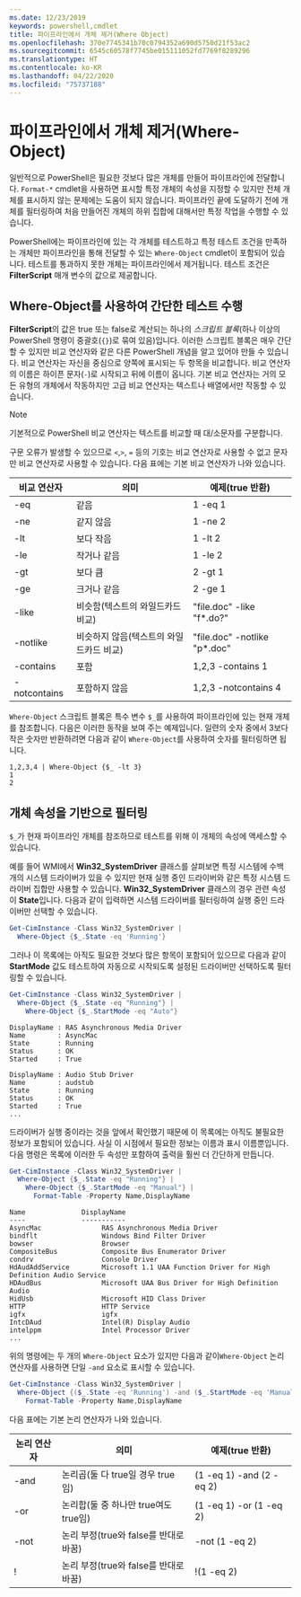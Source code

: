 ```yaml
---
ms.date: 12/23/2019
keywords: powershell,cmdlet
title: 파이프라인에서 개체 제거(Where Object)
ms.openlocfilehash: 370e7745341b70c0794352a690d5750d21f53ac2
ms.sourcegitcommit: 6545c60578f7745be015111052fd7769f8289296
ms.translationtype: HT
ms.contentlocale: ko-KR
ms.lasthandoff: 04/22/2020
ms.locfileid: "75737188"
---
```

# <a name="removing-objects-from-the-pipeline-where-object"></a>파이프라인에서 개체 제거(Where-Object)

일반적으로 PowerShell은 필요한 것보다 많은 개체를 만들어 파이프라인에 전달합니다. `Format-*` cmdlet을 사용하면 표시할 특정 개체의 속성을 지정할 수 있지만 전체 개체를 표시하지 않는 문제에는 도움이 되지 않습니다. 파이프라인 끝에 도달하기 전에 개체를 필터링하여 처음 만들어진 개체의 하위 집합에 대해서만 특정 작업을 수행할 수 있습니다.

PowerShell에는 파이프라인에 있는 각 개체를 테스트하고 특정 테스트 조건을 만족하는 개체만 파이프라인을 통해 전달할 수 있는 `Where-Object` cmdlet이 포함되어 있습니다. 테스트를 통과하지 못한 개체는 파이프라인에서 제거됩니다. 테스트 조건은 **FilterScript** 매개 변수의 값으로 제공합니다.

## <a name="performing-simple-tests-with-where-object"></a>Where-Object를 사용하여 간단한 테스트 수행

**FilterScript**의 값은 true 또는 false로 계산되는 하나의 *스크립트 블록*(하나 이상의 PowerShell 명령이 중괄호(`{}`)로 묶여 있음)입니다. 이러한 스크립트 블록은 매우 간단할 수 있지만 비교 연산자와 같은 다른 PowerShell 개념을 알고 있어야 만들 수 있습니다. 비교 연산자는 자신을 중심으로 양쪽에 표시되는 두 항목을 비교합니다. 비교 연산자의 이름은 하이픈 문자(`-`)로 시작되고 뒤에 이름이 옵니다. 기본 비교 연산자는 거의 모든 유형의 개체에서 작동하지만 고급 비교 연산자는 텍스트나 배열에서만 작동할 수 있습니다.

> [!NOTE]
> 기본적으로 PowerShell 비교 연산자는 텍스트를 비교할 때 대/소문자를 구분합니다.

구문 오류가 발생할 수 있으므로 `<`,`>`, `=` 등의 기호는 비교 연산자로 사용할 수 없고 문자만 비교 연산자로 사용할 수 있습니다. 다음 표에는 기본 비교 연산자가 나와 있습니다.

| 비교 연산자 |                  의미                   |    예제(true 반환)    |
| ------------------- | ------------------------------------------ | ---------------------------- |
| -eq                 | 같음                                | 1 -eq 1                      |
| -ne                 | 같지 않음                            | 1 -ne 2                      |
| -lt                 | 보다 작음                               | 1 -lt 2                      |
| -le                 | 작거나 같음                   | 1 -le 2                      |
| -gt                 | 보다 큼                            | 2 -gt 1                      |
| -ge                 | 크거나 같음                | 2 -ge 1                      |
| -like               | 비슷함(텍스트의 와일드카드 비교)     | "file.doc" -like "f*.do?"    |
| -notlike            | 비슷하지 않음(텍스트의 와일드카드 비교) | "file.doc" -notlike "p*.doc" |
| -contains           | 포함                                   | 1,2,3 -contains 1            |
| -notcontains        | 포함하지 않음                           | 1,2,3 -notcontains 4         |

`Where-Object` 스크립트 블록은 특수 변수 `$_`를 사용하여 파이프라인에 있는 현재 개체를 참조합니다. 다음은 이러한 동작을 보여 주는 예제입니다. 일련의 숫자 중에서 3보다 작은 숫자만 반환하려면 다음과 같이 `Where-Object`를 사용하여 숫자를 필터링하면 됩니다.

```
1,2,3,4 | Where-Object {$_ -lt 3}
1
2
```

## <a name="filtering-based-on-object-properties"></a>개체 속성을 기반으로 필터링

`$_`가 현재 파이프라인 개체를 참조하므로 테스트를 위해 이 개체의 속성에 액세스할 수 있습니다.

예를 들어 WMI에서 **Win32_SystemDriver** 클래스를 살펴보면 특정 시스템에 수백 개의 시스템 드라이버가 있을 수 있지만 현재 실행 중인 드라이버와 같은 특정 시스템 드라이버 집합만 사용할 수 있습니다. **Win32_SystemDriver** 클래스의 경우 관련 속성이 **State**입니다. 다음과 같이 입력하면 시스템 드라이버를 필터링하여 실행 중인 드라이버만 선택할 수 있습니다.

```powershell
Get-CimInstance -Class Win32_SystemDriver |
  Where-Object {$_.State -eq 'Running'}
```

그러나 이 목록에는 아직도 필요한 것보다 많은 항목이 포함되어 있으므로 다음과 같이 **StartMode** 값도 테스트하여 자동으로 시작되도록 설정된 드라이버만 선택하도록 필터링할 수 있습니다.

```powershell
Get-CimInstance -Class Win32_SystemDriver |
  Where-Object {$_.State -eq "Running"} |
    Where-Object {$_.StartMode -eq "Auto"}
```

```Output
DisplayName : RAS Asynchronous Media Driver
Name        : AsyncMac
State       : Running
Status      : OK
Started     : True

DisplayName : Audio Stub Driver
Name        : audstub
State       : Running
Status      : OK
Started     : True
...
```

드라이버가 실행 중이라는 것을 앞에서 확인했기 때문에 이 목록에는 아직도 불필요한 정보가 포함되어 있습니다.
사실 이 시점에서 필요한 정보는 이름과 표시 이름뿐입니다. 다음 명령은 목록에 이러한 두 속성만 포함하여 출력을 훨씬 더 간단하게 만듭니다.

```powershell
Get-CimInstance -Class Win32_SystemDriver |
  Where-Object {$_.State -eq "Running"} |
    Where-Object {$_.StartMode -eq "Manual"} |
      Format-Table -Property Name,DisplayName
```

```Output
Name              DisplayName
----              -----------
AsyncMac               RAS Asynchronous Media Driver
bindflt                Windows Bind Filter Driver
bowser                 Browser
CompositeBus           Composite Bus Enumerator Driver
condrv                 Console Driver
HdAudAddService        Microsoft 1.1 UAA Function Driver for High Definition Audio Service
HDAudBus               Microsoft UAA Bus Driver for High Definition Audio
HidUsb                 Microsoft HID Class Driver
HTTP                   HTTP Service
igfx                   igfx
IntcDAud               Intel(R) Display Audio
intelppm               Intel Processor Driver
...
```

위의 명령에는 두 개의 `Where-Object` 요소가 있지만 다음과 같이`Where-Object` 논리 연산자를 사용하면 단일 `-and` 요소로 표시할 수 있습니다.

```powershell
Get-CimInstance -Class Win32_SystemDriver |
  Where-Object {($_.State -eq 'Running') -and ($_.StartMode -eq 'Manual')} |
    Format-Table -Property Name,DisplayName
```

다음 표에는 기본 논리 연산자가 나와 있습니다.

| 논리 연산자 |                 의미                  |  예제(true 반환)  |
| ---------------- | ---------------------------------------- | ------------------------ |
| -and             | 논리곱(둘 다 true일 경우 true임) | (1 -eq 1) -and (2 -eq 2) |
| -or              | 논리합(둘 중 하나만 true여도 true임)  | (1 -eq 1) -or (1 -eq 2)  |
| -not             | 논리 부정(true와 false를 반대로 바꿈)     | -not (1 -eq 2)           |
| \!               | 논리 부정(true와 false를 반대로 바꿈)     | \!(1 -eq 2)              |
